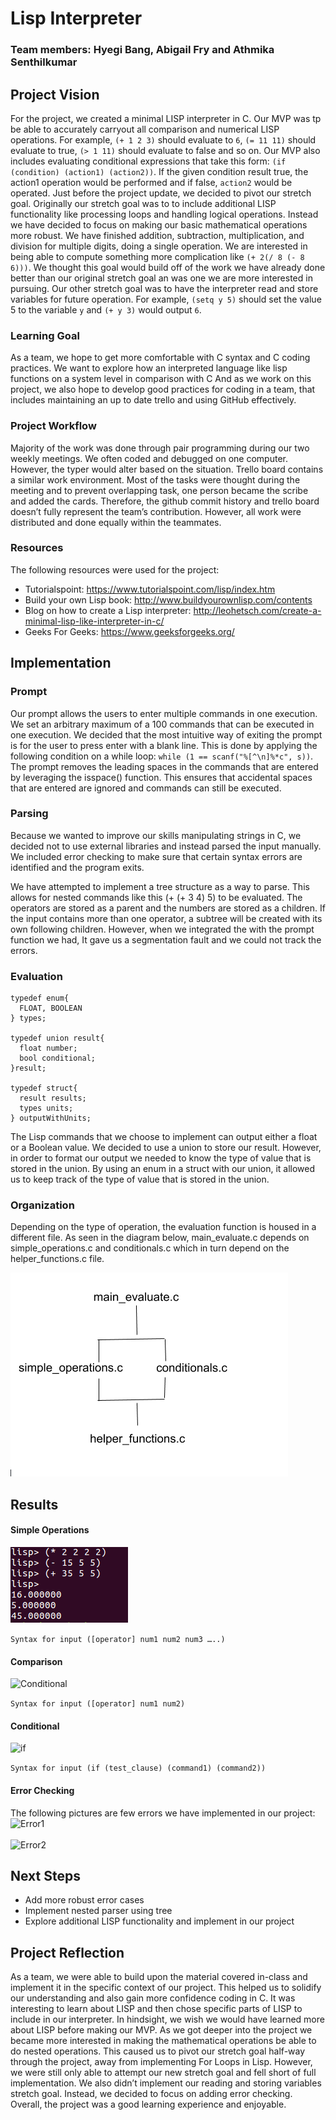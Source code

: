 # Lisp Interpreter
### Team members: Hyegi Bang, Abigail Fry and Athmika Senthilkumar

## Project Vision
For the project, we created a minimal LISP interpreter in C. Our MVP was tp be able to accurately carryout all comparison and numerical LISP operations. For example, ```(+ 1 2 3)``` should evaluate to ```6```, ```(= 11 11)``` should evaluate to true, ```(> 1 11)``` should evaluate to false and so on. Our MVP also includes evaluating conditional expressions that take this form: ```(if (condition) (action1) (action2))```. If the given condition result true, the action1 operation would be performed and if false, ```action2``` would be operated. 
Just before the project update, we decided to pivot our stretch goal.  Originally our stretch goal was to to include additional LISP functionality like processing loops and handling logical operations.  Instead we have decided to focus on making our basic mathematical operations more robust.  We have finished addition, subtraction, multiplication, and division for multiple digits, doing a single operation.  We are interested in being able to compute something more complication like ```(+ 2(/ 8 (- 8 6)))```.  We thought this goal would build off of the work we have already done better than our original stretch goal an was one we are more interested in pursuing.
Our other stretch goal was to have the interpreter read and store variables for future operation. For example, ```(setq y 5)``` should set the value 5 to the variable ```y``` and ```(+ y 3)``` would output ```6```. 

### Learning Goal
As a team, we hope to get more comfortable with C syntax and C coding practices. We want to explore how an interpreted language like lisp functions on a system level in comparison with C  And as we work on this project, we also hope to develop good practices for coding in a team, that includes maintaining an up to date trello and using GitHub effectively. 

### Project Workflow
Majority of the work was done through pair programming during our two weekly meetings. We often coded and debugged on one 
computer. However, the typer would alter based on the situation. Trello board contains a similar work environment. Most of 
the tasks were thought during the meeting and to prevent overlapping task, one person became the scribe and added the cards.
Therefore, the github commit history and trello board doesn’t fully represent the team’s contribution. However, all work were
distributed and done equally within the teammates. 

### Resources 
The following resources were used for the project: <br/>
* Tutorialspoint: https://www.tutorialspoint.com/lisp/index.htm
* Build your own Lisp book: http://www.buildyourownlisp.com/contents
* Blog on how to create a Lisp interpreter: http://leohetsch.com/create-a-minimal-lisp-like-interpreter-in-c/
* Geeks For Geeks: https://www.geeksforgeeks.org/

## Implementation 
### Prompt 
Our prompt allows the users to enter multiple commands in one execution. We set an arbitrary maximum of a 100 commands that 
can be executed in one execution. We decided that the most intuitive way of exiting the prompt is for the user to press enter
with a blank line. This is done by applying the following condition on a while loop: ```while (1 == scanf("%[^\n]%*c", s))```.
The prompt removes the leading spaces in the commands that are entered by leveraging the isspace() function. This ensures 
that accidental spaces that are entered are ignored and commands can still be executed. 

### Parsing 

Because we wanted to improve our skills manipulating strings in C, we decided not to use external libraries and instead parsed the input manually. We included error checking to make sure that certain syntax errors are identified and the program exits.  

We have attempted to implement a tree structure as a way to parse. This allows for nested commands like this (+ (+ 3 4) 5) to be evaluated. The operators are stored as a parent and the numbers are stored as a children. If the input contains more than one operator, a subtree will be created with its own following children. However, when we integrated the with the prompt function we had, It gave us a segmentation fault and we could not track the errors. 


### Evaluation
```
typedef enum{
  FLOAT, BOOLEAN
} types;

typedef union result{
  float number;
  bool conditional;
}result;

typedef struct{
  result results;
  types units;
} outputWithUnits;

```
The Lisp commands that we choose to implement can output either a float or a Boolean value. We decided to use a union to
store our result. However, in order to format our output we needed to know the type of value that is stored in the union. 
By using an enum in a struct with our union, it allowed us to keep track of the type of value that is stored in the union. 

### Organization

Depending on the type of operation, the evaluation function is housed in a different file. As seen in the diagram below, main_evaluate.c depends on simple_operations.c and conditionals.c which in turn depend on the helper_functions.c file. 

![Diagram](https://github.com/Athmika/SoftSysThinkLISP/blob/master/images/diagram.png)


## Results
#### Simple Operations  
![op](https://github.com/Athmika/SoftSysThinkLISP/blob/master/images/op.png)

```Syntax for input ([operator] num1 num2 num3 …..)```

#### Comparison
![Conditional](https://github.com/Athmika/SoftSysThinkLISP/blob/master/images/Conditional.jpg)

```Syntax for input ([operator] num1 num2)```


#### Conditional
![if](https://github.com/Athmika/SoftSysThinkLISP/blob/master/images/if.jpg)

```Syntax for input (if (test_clause) (command1) (command2))```


#### Error Checking 
The following pictures are few errors we have implemented in our project: 
![Error1](https://github.com/Athmika/SoftSysThinkLISP/blob/master/images/Error1.jpg)
<br/>
<br/>
![Error2](https://github.com/Athmika/SoftSysThinkLISP/blob/master/images/Error2.jpg)

## Next Steps 
* Add more robust error cases
* Implement nested parser using tree 
* Explore additional LISP functionality and implement in our project

## Project Reflection 

As a team, we were able to build upon the material covered in-class and implement it in the specific context of our project. This helped us to solidify our understanding and also gain more confidence coding in C.  It was interesting to learn about LISP and then chose specific parts of LISP to include in our interpreter.  In hindsight, we wish we would have learned more about LISP before making our MVP.  As we got deeper into the project we became more interested in making the mathematical operations be able to do nested operations. This caused us to pivot our stretch goal half-way through the project, away from implementing For Loops in Lisp.  However, we were still only able to attempt our new stretch goal and fell short of full implementation.  We also didn’t implement our reading and storing variables stretch goal.  Instead, we decided to focus on adding error checking.  Overall, the project was a good learning experience and enjoyable.

